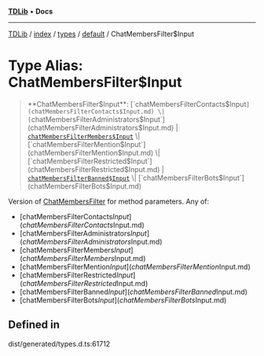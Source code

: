 [**TDLib**](../../../../../../README.md) • **Docs**

***

[TDLib](../../../../../../modules.md) / [index](../../../../../README.md) / [types](../../../README.md) / [default](../README.md) / ChatMembersFilter$Input

# Type Alias: ChatMembersFilter$Input

> **ChatMembersFilter$Input**: [`chatMembersFilterContacts$Input`](chatMembersFilterContacts$Input.md) \| [`chatMembersFilterAdministrators$Input`](chatMembersFilterAdministrators$Input.md) \| [`chatMembersFilterMembers$Input`](chatMembersFilterMembers$Input.md) \| [`chatMembersFilterMention$Input`](chatMembersFilterMention$Input.md) \| [`chatMembersFilterRestricted$Input`](chatMembersFilterRestricted$Input.md) \| [`chatMembersFilterBanned$Input`](chatMembersFilterBanned$Input.md) \| [`chatMembersFilterBots$Input`](chatMembersFilterBots$Input.md)

Version of [ChatMembersFilter](ChatMembersFilter.md) for method parameters.
Any of:
- [chatMembersFilterContacts$Input](chatMembersFilterContacts$Input.md)
- [chatMembersFilterAdministrators$Input](chatMembersFilterAdministrators$Input.md)
- [chatMembersFilterMembers$Input](chatMembersFilterMembers$Input.md)
- [chatMembersFilterMention$Input](chatMembersFilterMention$Input.md)
- [chatMembersFilterRestricted$Input](chatMembersFilterRestricted$Input.md)
- [chatMembersFilterBanned$Input](chatMembersFilterBanned$Input.md)
- [chatMembersFilterBots$Input](chatMembersFilterBots$Input.md)

## Defined in

dist/generated/types.d.ts:61712
